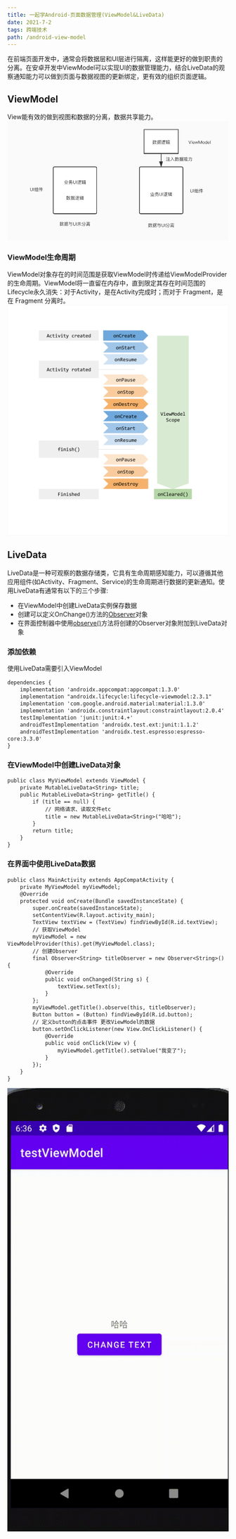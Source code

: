 ```yaml
---
title: 一起学Android-页面数据管理(ViewModel&LiveData)
date: 2021-7-2  
tags: 跨端技术
path: /android-view-model
---
```


在前端页面开发中，通常会将数据层和UI层进行隔离，这样能更好的做到职责的分离。在安卓开发中ViewModel可以实现UI的数据管理能力，结合LiveData的观察通知能力可以做到页面与数据视图的更新绑定，更有效的组织页面逻辑。

## ViewModel
View能有效的做到视图和数据的分离，数据共享能力。
![ViewModel作用](./AndroidViewModel/viewModel.png)

### ViewModel生命周期
ViewModel对象存在的时间范围是获取ViewModel时传递给ViewModelProvider的生命周期。ViewModel将一直留在内存中，直到限定其存在时间范围的Lifecycle永久消失：对于Activity，是在Activity完成时；而对于 Fragment，是在 Fragment 分离时。
![ViewModel生命周期](./AndroidViewModel/lifecycle.png)

## LiveData  
LiveData是一种可观察的数据存储类，它具有生命周期感知能力，可以遵循其他应用组件(如Activity、Fragment、Service)的生命周期进行数据的更新通知。使用LiveData有通常有以下的三个步骤:  
* 在ViewModel中创建LiveData实例保存数据
* 创建可以定义OnChange()方法的[Observer](https://developer.android.com/reference/androidx/lifecycle/Observer?hl=zh-cn)对象
* 在界面控制器中使用[observe()](https://developer.android.com/reference/androidx/lifecycle/LiveData?hl=zh-cn#observe(android.arch.lifecycle.LifecycleOwner,%0Aandroid.arch.lifecycle.Observer%3CT%3E))方法将创建的Observer对象附加到LiveData对象

### 添加依赖
使用LiveData需要引入ViewModel

    dependencies {
        implementation 'androidx.appcompat:appcompat:1.3.0'
        implementation "androidx.lifecycle:lifecycle-viewmodel:2.3.1"
        implementation 'com.google.android.material:material:1.3.0'
        implementation 'androidx.constraintlayout:constraintlayout:2.0.4'
        testImplementation 'junit:junit:4.+'
        androidTestImplementation 'androidx.test.ext:junit:1.1.2'
        androidTestImplementation 'androidx.test.espresso:espresso-core:3.3.0'
    }

### 在ViewModel中创建LiveData对象


    public class MyViewModel extends ViewModel {
        private MutableLiveData<String> title;
        public MutableLiveData<String> getTitle() {
            if (title == null) {
                // 网络请求、读取文件etc
                title = new MutableLiveData<String>("哈哈");
            }
            return title;
        }
    } 

### 在界面中使用LiveData数据


    public class MainActivity extends AppCompatActivity {
        private MyViewModel myViewModel;
        @Override
        protected void onCreate(Bundle savedInstanceState) {
            super.onCreate(savedInstanceState);
            setContentView(R.layout.activity_main);
            TextView textView = (TextView) findViewById(R.id.textView);
            // 获取ViewModel
            myViewModel = new ViewModelProvider(this).get(MyViewModel.class);
            // 创建Observer
            final Observer<String> titleObserver = new Observer<String>() {
                @Override
                public void onChanged(String s) {
                    textView.setText(s);
                }
            };
            myViewModel.getTitle().observe(this, titleObserver);
            Button button = (Button) findViewById(R.id.button);
            // 定义button的点击事件 更改ViewModel的数据
            button.setOnClickListener(new View.OnClickListener() {
                @Override
                public void onClick(View v) {
                    myViewModel.getTitle().setValue("我变了");
                }
            });
        }
    }

![使用LiveData](./AndroidViewModel/showLiveData.gif)


